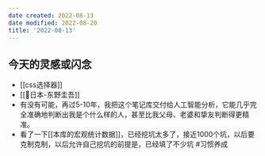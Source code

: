 ```yaml
---
date created: 2022-08-13
date modified: 2022-08-20
title: '2022-08-13'
---
```


## 今天的灵感或闪念

- [[css选择器]]
- [[🧑日本-东野圭吾]]
- 有没有可能，再过5-10年，我把这个笔记库交付给人工智能分析，它能几乎完全准确地判断出我是个什么样的人，甚至比我父母、老婆和挚友判断得更精准。
- 看了一下[[本库的宏观统计数据]]，已经挖坑太多了，接近1000个坑，以后要克制克制，以后允许自己挖坑的前提是，已经填了不少坑 #习惯养成
